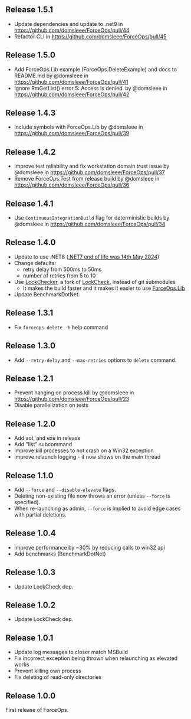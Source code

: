 ## Release 1.5.1
* Update dependencies and update to .net9 in https://github.com/domsleee/ForceOps/pull/44
* Refactor CLI in https://github.com/domsleee/ForceOps/pull/45

## Release 1.5.0
* Add ForceOps.Lib example (ForceOps.DeleteExample) and docs to README.md by @domsleee in https://github.com/domsleee/ForceOps/pull/41
* Ignore RmGetList() error 5: Access is denied. by @domsleee in https://github.com/domsleee/ForceOps/pull/42

## Release 1.4.3
* Include symbols with ForceOps.Lib by @domsleee in https://github.com/domsleee/ForceOps/pull/39

## Release 1.4.2
* Improve test reliability and fix workstation domain trust issue by @domsleee in https://github.com/domsleee/ForceOps/pull/37
* Remove ForceOps.Test from release build by @domsleee in https://github.com/domsleee/ForceOps/pull/36

## Release 1.4.1
* Use `ContinuousIntegrationBuild` flag for deterministic builds by @domsleee in https://github.com/domsleee/ForceOps/pull/34

## Release 1.4.0
* Update to use .NET8 ([.NET7 end of life was 14th May 2024](https://learn.microsoft.com/en-us/lifecycle/products/microsoft-net-and-net-core))
* Change defaults:
   *  retry delay from 500ms to 50ms
   * number of retries from 5 to 10
* Use [LockChecker](https://www.nuget.org/packages/lockchecker), a fork of [LockCheck](https://github.com/cklutz/LockCheck), instead of git submodules
   * It makes the build faster and it makes it easier to use [ForceOps.Lib](https://www.nuget.org/packages/ForceOps.Lib)
* Update BenchmarkDotNet

## Release 1.3.1
* Fix `forceops delete -h` help command

## Release 1.3.0
* Add `--retry-delay` and `--max-retries` options to `delete` command.

## Release 1.2.1
* Prevent hanging on process kill by @domsleee in https://github.com/domsleee/ForceOps/pull/23
* Disable parallelization on tests

## Release 1.2.0
* Add aot, and exe in release
* Add "list" subcommand
* Improve kill processes to not crash on a Win32 exception
* Improve relaunch logging - it now shows on the main thread

## Release 1.1.0
* Add `--force` and `--disable-elevate` flags.
* Deleting non-existing file now throws an error (unless `--force` is specified).
* When re-launching as admin, `--force` is implied to avoid edge cases with partial deletions.

## Release 1.0.4
* Improve performance by ~30% by reducing calls to win32 api
* Add benchmarks (BenchmarkDotNet)

## Release 1.0.3
* Update LockCheck dep.

## Release 1.0.2

* Update LockCheck dep.

## Release 1.0.1

* Update log messages to closer match MSBuild
* Fix incorrect exception being thrown when relaunching as elevated works
* Prevent killing own process
* Fix deleting of read-only directories

## Release 1.0.0

First release of ForceOps.
